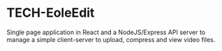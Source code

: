 # TECH-EoleEdit
Single page application in React and a NodeJS/Express API server to manage a simple client-server to upload, compress and  view video files.
